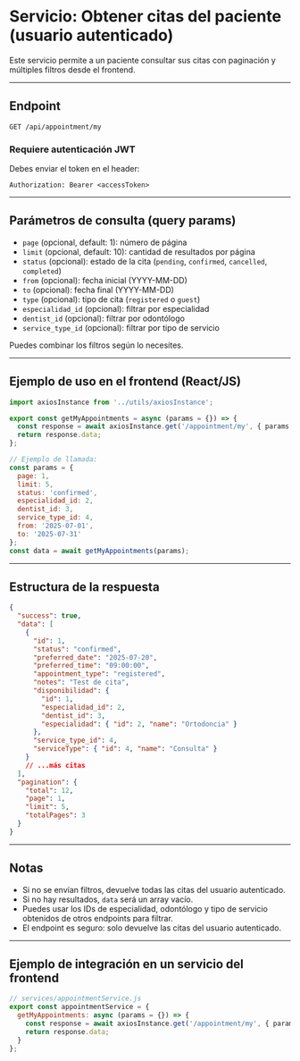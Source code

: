 # Servicio: Obtener citas del paciente (usuario autenticado)

Este servicio permite a un paciente consultar sus citas con paginación y múltiples filtros desde el frontend.

---

## Endpoint

```
GET /api/appointment/my
```

### Requiere autenticación JWT
Debes enviar el token en el header:
```
Authorization: Bearer <accessToken>
```

---

## Parámetros de consulta (query params)

- `page` (opcional, default: 1): número de página
- `limit` (opcional, default: 10): cantidad de resultados por página
- `status` (opcional): estado de la cita (`pending`, `confirmed`, `cancelled`, `completed`)
- `from` (opcional): fecha inicial (YYYY-MM-DD)
- `to` (opcional): fecha final (YYYY-MM-DD)
- `type` (opcional): tipo de cita (`registered` o `guest`)
- `especialidad_id` (opcional): filtrar por especialidad
- `dentist_id` (opcional): filtrar por odontólogo
- `service_type_id` (opcional): filtrar por tipo de servicio

Puedes combinar los filtros según lo necesites.

---

## Ejemplo de uso en el frontend (React/JS)

```js
import axiosInstance from '../utils/axiosInstance';

export const getMyAppointments = async (params = {}) => {
  const response = await axiosInstance.get('/appointment/my', { params });
  return response.data;
};

// Ejemplo de llamada:
const params = {
  page: 1,
  limit: 5,
  status: 'confirmed',
  especialidad_id: 2,
  dentist_id: 3,
  service_type_id: 4,
  from: '2025-07-01',
  to: '2025-07-31'
};
const data = await getMyAppointments(params);
```

---

## Estructura de la respuesta

```json
{
  "success": true,
  "data": [
    {
      "id": 1,
      "status": "confirmed",
      "preferred_date": "2025-07-20",
      "preferred_time": "09:00:00",
      "appointment_type": "registered",
      "notes": "Test de cita",
      "disponibilidad": {
        "id": 1,
        "especialidad_id": 2,
        "dentist_id": 3,
        "especialidad": { "id": 2, "name": "Ortodoncia" }
      },
      "service_type_id": 4,
      "serviceType": { "id": 4, "name": "Consulta" }
    }
    // ...más citas
  ],
  "pagination": {
    "total": 12,
    "page": 1,
    "limit": 5,
    "totalPages": 3
  }
}
```

---

## Notas
- Si no se envían filtros, devuelve todas las citas del usuario autenticado.
- Si no hay resultados, `data` será un array vacío.
- Puedes usar los IDs de especialidad, odontólogo y tipo de servicio obtenidos de otros endpoints para filtrar.
- El endpoint es seguro: solo devuelve las citas del usuario autenticado.

---

## Ejemplo de integración en un servicio del frontend

```js
// services/appointmentService.js
export const appointmentService = {
  getMyAppointments: async (params = {}) => {
    const response = await axiosInstance.get('/appointment/my', { params });
    return response.data;
  }
};
``` 